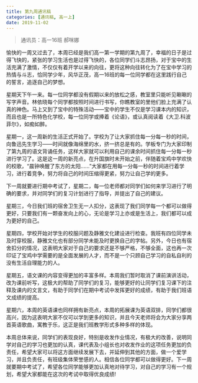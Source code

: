 ```yaml
---
title: 第九周通讯稿
categories: [通讯稿, 高一上]
date: 2019-11-02
---
```


> 通讯员：高一16班 郝咪娜

愉快的一周又过去了，本周已经是我们高一第一学期的第九周了，幸福的日子是过得飞快的，紧张的学习生活也是过得飞快的，各位同学们斗志昂扬，对于宝中的生活充满了激情，不仅仅有着开学以来的向往，更将这种向往转化为了在宝中学习的热情与斗志，恰同学少年，风华正茂，高一16班的每一位同学都在这里践行自己的誓言，追逐自己的梦想。

星期天下午一来。每一位同学都没有假期以来的放松之感，教室里只能听见唰唰的写字声音。林依晓每个同学都按照时间进行书写，你瞧教室的里他们脸上充满了认真的神色。马上又到了宝中的特殊活动――宝中的学生不仅是学习课本内的知识，而且也是一所特色化学校，每一位同学或捧着《论语》，或认真阅读着《大卫.科波菲尔》，如痴如醉。

星期一，这一周新的生活正式开始了。学校为了让大家抓住每一分每一秒的时间，向鲁迅先生学习――时间就像海绵里的水，挤一挤总是有的。学板专门为大家印制了第九周的语文背诵任务，这样大家就可以利用自己的课余时间抓住每一分每一秒进行学习了。这是这一周的新亮点，在升国旗时未开始之前，伴随着宝鸡中学欢快的校歌，“晨钟唤醒了东方的太阳……”大家都在用每一分每一秒的时间进行着学习，进行着竞争，努力将自己的时间压缩得更紧，努力让自己学的更多。

下一周就要进行期中考试了，星期二，每一位老师都对同学们如何来学习进行了明确的要求，并对同学们的复习计划进行了指导，并提出了自己的建议。

星期三，今日我们班的宿舍卫生无一人扣分，这表现了我们同学每一个都可以做得更好，只要我们有一颗奋发向上的心，无论是学习上亦或是生活上，我们都可以成为更好的自己。

星期四，学校开始对学生的校服问题及静雅文化建设进行检查。我班有四位同学未及时穿校服，静雅文化也有部分同学未能及时更换自己的字帖。另外，今日也有宿舍扣分的情况，这表明大家对于自己的要求还是不够严格，不够全面，这也再一次印证了宝鸡中学需要的是全面发展的人才，而不是一个只顾自己学习的自私自利的没有生活自理能力的人。

星期五，语文课的内容变得更加的丰富多样。本周我们暂时取消了课前演讲活动，改为课前听写，这极大的帮助了同学们的复习，能够更好的让同学们复习课下的注释及课内的文言文，有助于同学们在期中考试中发挥更好的成绩，有助于我们班语文成绩的提高。

星期六，本周的英语课也同样拥有新亮点，本周的拓展课为英语双排，同学们都很高兴，因为这表明大家不仅可以学到更多的知识，并且今天老师将会为大家分享两首英语歌曲，寓教于乐，这正是我们班教学形式多种多样的体现。

本周总体来说，同学们的表现良好，特别是收发作业情况，有极大的改善，说明同学对自己的学习也更加的认真，课代表及小组长也对收发作业的这项任务更加的负责任，希望大家可以将这方面继续发展下去，并延伸到其他的方面，做一个爱学习，并且负责任，有班级集体荣誉感的人。相信各位同学都可以做得更好。下一周就要期中考试了，希望各位同学能够更加认真地对待学习，对自己的学习有一个规划，希望大家都能在这次的考试中取得优良成绩!

